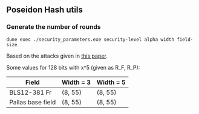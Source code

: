 ## Poseidon Hash utils

### Generate the number of rounds

```
dune exec ./security_parameters.exe security-level alpha width field-size
```

Based on the attacks given in [this paper](https://eprint.iacr.org/eprint-bin/getfile.pl?entry=2019/458&version=20201216:132935&file=458.pdf).

Some values for 128 bits with x^5 (given as R_F, R_P):


| Field             | Width = 3 | Width = 5 |
|-------------------|-----------|-----------|
| BLS12-381 Fr      | (8, 55)   | (8, 55)   |
| Pallas base field | (8, 55)   | (8, 55)   |
